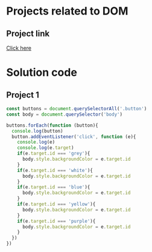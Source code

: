 # Projects related to DOM

## Project link
[Click here](https://stackblitz.com/edit/dom-project-chaiaurcode-mnh1qj?file=1-colorChanger%2Fchaiaurcode.js,1-colorChanger%2Findex.html)

# Solution code

## Project 1

```javascript
const buttons = document.querySelectorAll('.button')
const body = document.querySelector('body')

buttons.forEach(function (button){
  console.log(button)
  button.addEventListener('click', function (e){
    console.log(e)
    console.log(e.target)
    if(e.target.id === 'grey'){
      body.style.backgroundColor = e.target.id
    }
    if(e.target.id === 'white'){
      body.style.backgroundColor = e.target.id
    }
    if(e.target.id === 'blue'){
      body.style.backgroundColor = e.target.id
    }
    if(e.target.id === 'yellow'){
      body.style.backgroundColor = e.target.id
    }
    if(e.target.id === 'purple'){
      body.style.backgroundColor = e.target.id
    }
  })
})
```
